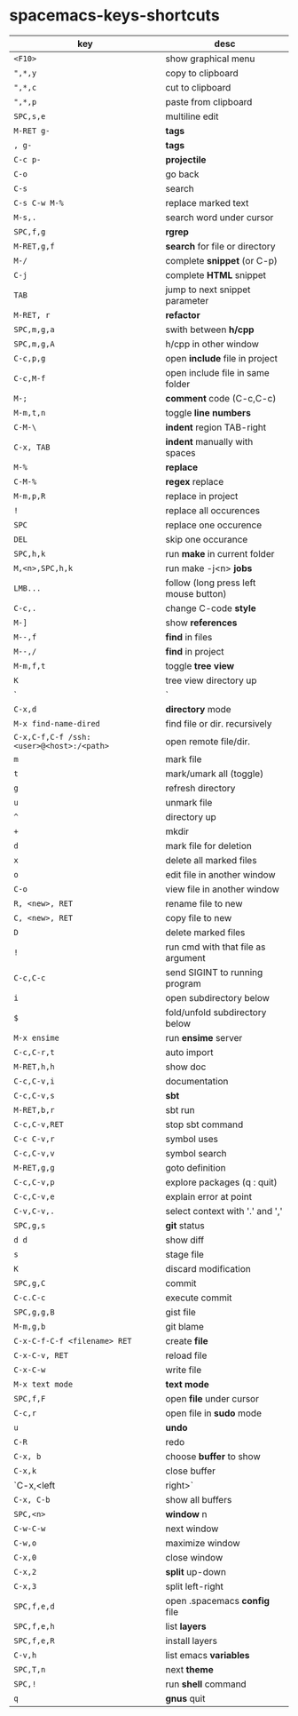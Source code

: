 # spacemacs-keys-shortcuts

key | desc
---|---
`<F10>` | show graphical menu
`",*,y` | copy to clipboard
`",*,c` | cut to clipboard
`",*,p` | paste from clipboard
`SPC,s,e` | multiline edit
`M-RET g-` | **tags**
`, g-` | **tags**
`C-c p-` | **projectile**
`C-o` | go back
`C-s` | search
`C-s C-w M-%` | replace marked text
`M-s,.` | search word under cursor
`SPC,f,g`    | **rgrep**       
`M-RET,g,f` | **search** for file or directory
`M-/`        | complete **snippet** (or C-p)
`C-j`        | complete **HTML** snippet
`TAB`        | jump to next snippet parameter
`M-RET, r` | **refactor**
`SPC,m,g,a` | swith between **h/cpp** 
`SPC,m,g,A` | h/cpp in other window 
`C-c,p,g` | open **include** file in project
`C-c,M-f` | open include file in same folder 
`M-;` | **comment** code (C-c,C-c) 
`M-m,t,n` | toggle **line numbers** 
`C-M-\` | **indent** region TAB-right 
`C-x, TAB`  | **indent** manually with spaces
`M-%` | **replace**
`C-M-%` | **regex** replace 
`M-m,p,R` | replace in project 
`!` | replace all occurences
`SPC` | replace one occurence
`DEL` | skip one occurance
`SPC,h,k` | run **make** in current folder 
`M,<n>,SPC,h,k` | run make -j\<n> **jobs** 
`LMB...` | follow (long press left mouse button)
`C-c,.` | change C-code **style** 
`M-]` | show **references** 
`M--,f` | **find** in files 
`M--,/` | **find** in project 
`M-m,f,t` | toggle **tree view** 
`K` | tree view directory up 
`|` | tree view vertical split 
`C-x,d` | **directory** mode
`M-x find-name-dired` | find file or dir. recursively
`C-x,C-f,C-f /ssh:<user>@<host>:/<path>` | open remote file/dir.
`m` | mark file 
`t` | mark/umark all (toggle) 
`g` | refresh directory
`u` | unmark file 
`^` | directory up 
`+` | mkdir |
`d` | mark file for deletion 
`x` | delete all marked files 
`o` | edit file in another window 
`C-o` | view file in another window 
`R, <new>, RET` | rename file to new 
`C, <new>, RET` | copy file to new 
`D` | delete marked files 
`!` | run cmd with that file as argument
`C-c,C-c` | send SIGINT to running program
`i` | open subdirectory below 
`$` | fold/unfold subdirectory below 
`M-x ensime` | run **ensime** server 
`C-c,C-r,t` | auto import 
`M-RET,h,h` | show doc
`C-c,C-v,i` | documentation 
`C-c,C-v,s` | **sbt** 
`M-RET,b,r` | sbt run 
`C-c,C-v,RET` | stop sbt command
`C-c C-v,r` | symbol uses 
`C-c,C-v,v` | symbol search 
`M-RET,g,g` | goto definition 
`C-c,C-v,p` | explore packages (q : quit) 
`C-c,C-v,e` | explain error at point 
`C-v,C-v,.` | select context with '.' and ',' 
`SPC,g,s` | **git** status 
`d d` | show diff
`s` | stage file 
`K` | discard modification 
`SPC,g,C` | commit 
`C-c.C-c` | execute commit 
`SPC,g,g,B` | gist file 
`M-m,g,b` | git blame 
`C-x-C-f-C-f <filename> RET` | create **file** 
`C-x-C-v, RET` | reload file 
`C-x-C-w` | write file 
`M-x text mode` | **text mode** 
`SPC,f,F` | open **file** under cursor 
`C-c,r` | open file in **sudo** mode 
`u` | **undo** 
`C-R` | redo 
`C-x, b` | choose **buffer** to show 
`C-x,k` | close buffer 
`C-x,<left|right>` | prev/next buffer 
`C-x, C-b` | show all buffers 
`SPC,<n>` | **window** n 
`C-w-C-w` | next window 
`C-w,o` | maximize window
`C-x,0` | close window 
`C-x,2` | **split** up-down 
`C-x,3` | split left-right 
`SPC,f,e,d` | open .spacemacs **config** file 
`SPC,f,e,h` | list **layers** 
`SPC,f,e,R` | install layers 
`C-v,h` | list emacs **variables** 
`SPC,T,n` | next **theme** 
`SPC,!` | run **shell** command 
`q ` | **gnus** quit 
